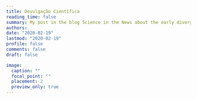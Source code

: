 ```yaml
---
title: Devulgação Científica
reading_time: false
summary: My post in the blog Science in the News about the early divergences in the animal tree of life
authors:
date: "2020-02-19"
lastmod: "2020-02-19"
profile: false
comments: false
draft: false

image:
  caption: ""
  focal_point: ""
  placement: 2
  preview_only: true
---
```





